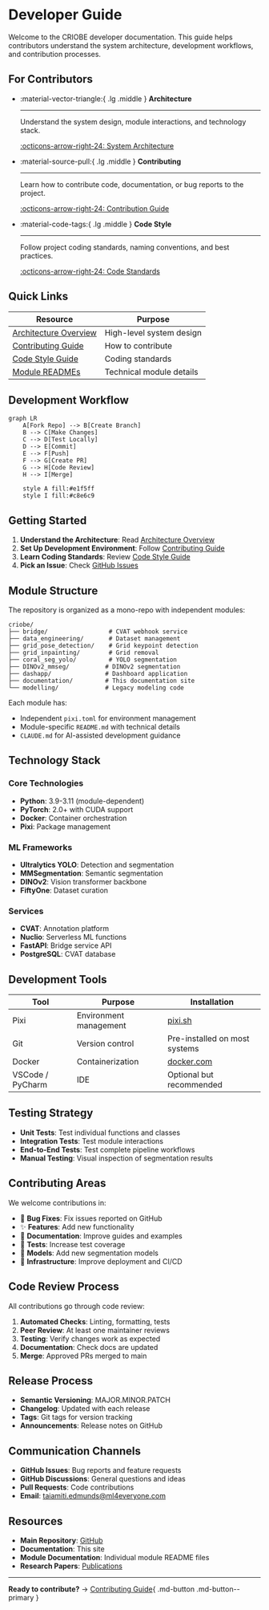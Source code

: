 # Developer Guide

Welcome to the CRIOBE developer documentation. This guide helps contributors understand the system architecture, development workflows, and contribution processes.

## For Contributors

<div class="grid cards" markdown>

-   :material-vector-triangle:{ .lg .middle } **Architecture**

    ---

    Understand the system design, module interactions, and technology stack.

    [:octicons-arrow-right-24: System Architecture](architecture.md)

-   :material-source-pull:{ .lg .middle } **Contributing**

    ---

    Learn how to contribute code, documentation, or bug reports to the project.

    [:octicons-arrow-right-24: Contribution Guide](contributing.md)

-   :material-code-tags:{ .lg .middle } **Code Style**

    ---

    Follow project coding standards, naming conventions, and best practices.

    [:octicons-arrow-right-24: Code Standards](code-style.md)

</div>

## Quick Links

| Resource | Purpose |
|----------|---------|
| [Architecture Overview](architecture.md) | High-level system design |
| [Contributing Guide](contributing.md) | How to contribute |
| [Code Style Guide](code-style.md) | Coding standards |
| [Module READMEs](../../) | Technical module details |

## Development Workflow

```mermaid
graph LR
    A[Fork Repo] --> B[Create Branch]
    B --> C[Make Changes]
    C --> D[Test Locally]
    D --> E[Commit]
    E --> F[Push]
    F --> G[Create PR]
    G --> H[Code Review]
    H --> I[Merge]

    style A fill:#e1f5ff
    style I fill:#c8e6c9
```

## Getting Started

1. **Understand the Architecture**: Read [Architecture Overview](architecture.md)
2. **Set Up Development Environment**: Follow [Contributing Guide](contributing.md)
3. **Learn Coding Standards**: Review [Code Style Guide](code-style.md)
4. **Pick an Issue**: Check [GitHub Issues](https://github.com/criobe/coral-segmentation/issues)

## Module Structure

The repository is organized as a mono-repo with independent modules:

```
criobe/
├── bridge/                 # CVAT webhook service
├── data_engineering/       # Dataset management
├── grid_pose_detection/    # Grid keypoint detection
├── grid_inpainting/        # Grid removal
├── coral_seg_yolo/         # YOLO segmentation
├── DINOv2_mmseg/          # DINOv2 segmentation
├── dashapp/               # Dashboard application
├── documentation/         # This documentation site
└── modelling/             # Legacy modeling code
```

Each module has:
- Independent `pixi.toml` for environment management
- Module-specific `README.md` with technical details
- `CLAUDE.md` for AI-assisted development guidance

## Technology Stack

### Core Technologies
- **Python**: 3.9-3.11 (module-dependent)
- **PyTorch**: 2.0+ with CUDA support
- **Docker**: Container orchestration
- **Pixi**: Package management

### ML Frameworks
- **Ultralytics YOLO**: Detection and segmentation
- **MMSegmentation**: Semantic segmentation
- **DINOv2**: Vision transformer backbone
- **FiftyOne**: Dataset curation

### Services
- **CVAT**: Annotation platform
- **Nuclio**: Serverless ML functions
- **FastAPI**: Bridge service API
- **PostgreSQL**: CVAT database

## Development Tools

| Tool | Purpose | Installation |
|------|---------|--------------|
| Pixi | Environment management | [pixi.sh](https://pixi.sh) |
| Git | Version control | Pre-installed on most systems |
| Docker | Containerization | [docker.com](https://docker.com) |
| VSCode / PyCharm | IDE | Optional but recommended |

## Testing Strategy

- **Unit Tests**: Test individual functions and classes
- **Integration Tests**: Test module interactions
- **End-to-End Tests**: Test complete pipeline workflows
- **Manual Testing**: Visual inspection of segmentation results

## Contributing Areas

We welcome contributions in:

- 🐛 **Bug Fixes**: Fix issues reported on GitHub
- ✨ **Features**: Add new functionality
- 📝 **Documentation**: Improve guides and examples
- 🧪 **Tests**: Increase test coverage
- 🎨 **Models**: Add new segmentation models
- 🔧 **Infrastructure**: Improve deployment and CI/CD

## Code Review Process

All contributions go through code review:

1. **Automated Checks**: Linting, formatting, tests
2. **Peer Review**: At least one maintainer reviews
3. **Testing**: Verify changes work as expected
4. **Documentation**: Check docs are updated
5. **Merge**: Approved PRs merged to main

## Release Process

- **Semantic Versioning**: MAJOR.MINOR.PATCH
- **Changelog**: Updated with each release
- **Tags**: Git tags for version tracking
- **Announcements**: Release notes on GitHub

## Communication Channels

- **GitHub Issues**: Bug reports and feature requests
- **GitHub Discussions**: General questions and ideas
- **Pull Requests**: Code contributions
- **Email**: taiamiti.edmunds@ml4everyone.com

## Resources

- **Main Repository**: [GitHub](https://github.com/criobe/coral-segmentation)
- **Documentation**: This site
- **Module Documentation**: Individual module README files
- **Research Papers**: [Publications](../community/publications.md)

---

**Ready to contribute?** → [Contributing Guide](contributing.md){ .md-button .md-button--primary }
